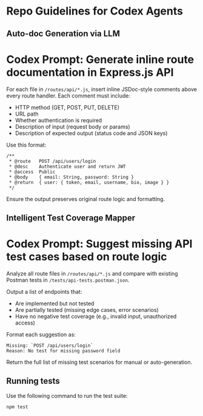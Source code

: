 # Repo Guidelines for Codex Agents

## Auto-doc Generation via LLM

# Codex Prompt: Generate inline route documentation in Express.js API

For each file in `/routes/api/*.js`, insert inline JSDoc-style comments above every route handler.
Each comment must include:
- HTTP method (GET, POST, PUT, DELETE)
- URL path
- Whether authentication is required
- Description of input (request body or params)
- Description of expected output (status code and JSON keys)

Use this format:

```
/**
 * @route   POST /api/users/login
 * @desc    Authenticate user and return JWT
 * @access  Public
 * @body    { email: String, password: String }
 * @return  { user: { token, email, username, bio, image } }
 */
```

Ensure the output preserves original route logic and formatting.

## Intelligent Test Coverage Mapper

# Codex Prompt: Suggest missing API test cases based on route logic

Analyze all route files in `/routes/api/*.js` and compare with existing Postman tests in `/tests/api-tests.postman.json`.

Output a list of endpoints that:
- Are implemented but not tested
- Are partially tested (missing edge cases, error scenarios)
- Have no negative test coverage (e.g., invalid input, unauthorized access)

Format each suggestion as:

```
Missing: `POST /api/users/login`
Reason: No test for missing password field
```

Return the full list of missing test scenarios for manual or auto-generation.

## Running tests

Use the following command to run the test suite:

```bash
npm test
```
